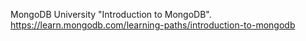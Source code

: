 MongoDB University "Introduction to MongoDB". https://learn.mongodb.com/learning-paths/introduction-to-mongodb
